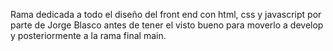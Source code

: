 Rama dedicada a todo el diseño del front end con html, css y javascript por parte de Jorge Blasco antes de tener el visto bueno para moverlo a develop y posteriormente a la rama final main.
